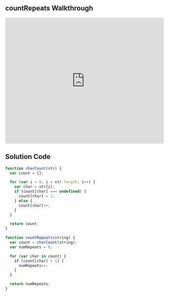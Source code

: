 ## countRepeats Walkthrough

<iframe src="https://player.vimeo.com/video/212979263" width="100%" height="400" frameborder="0" webkitallowfullscreen mozallowfullscreen allowfullscreen></iframe>

## Solution Code

```js
function charCount(str) {
  var count = {};

  for (var i = 0; i < str.length; i++) {
    var char = str[i];
    if (count[char] === undefined) {
      count[char] = 1;
    } else {
      count[char]++;
    }
  }

  return count;
}

function countRepeats(string) {
  var count = charCount(string);
  var numRepeats = 0;

  for (var char in count) {
    if (count[char] > 1) {
      numRepeats++;
    }
  }

  return numRepeats;
}
```
